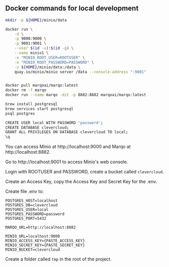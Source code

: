 ## Docker commands for local development

```bash
mkdir -p ${HOME}/minio/data

docker run \
    -d \
    -p 9000:9000 \
    -p 9001:9001 \
    --user $(id -u):$(id -g) \
    --name minio1 \
    -e "MINIO_ROOT_USER=ROOTUSER" \
    -e "MINIO_ROOT_PASSWORD=PASSWORD" \
    -v ${HOME}/minio/data:/data \
    quay.io/minio/minio server /data --console-address ":9001"


docker pull marqoai/marqo:latest
docker rm -f marqo
docker run --name marqo -dit -p 8882:8882 marqoai/marqo:latest

brew install postgresql
brew services start postgresql
psql postgres

CREATE USER local WITH PASSWORD 'password';
CREATE DATABASE clevercloud;
GRANT ALL PRIVILEGES ON DATABASE clevercloud TO local;
\q
```

You can access Minio at http://localhost:9000 and Marqo at http://localhost:8882.

Go to http://localhost:9001 to access Minio's web console.

Login with ROOTUSER and PASSWORD, create a bucket called `clevercloud`.

Create an Access Key, copy the Access Key and Secret Key for the .env.


Create file .env to:
```
POSTGRES_HOST=localhost
POSTGRES_DB=clevercloud
POSTGRES_USER=local
POSTGRES_PASSWORD=password
POSTGRES_PORT=5432

MARQO_URL=http://localhost:8882

MINIO_URL=localhost:9000
MINIO_ACCESS_KEY={PASTE_ACCESS_KEY}
MINIO_SECRET_KEY={PASTE_SECRET_KEY}
MINIO_BUCKET=clevercloud
```

Create a folder called `tmp` in the root of the project.

